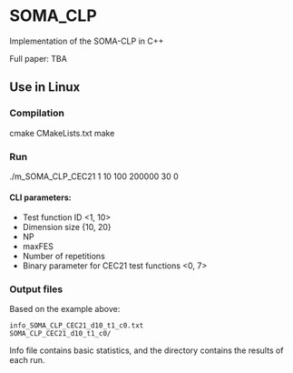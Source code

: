 # SOMA_CLP
Implementation of the SOMA-CLP in C++

Full paper: TBA

## Use in Linux
### Compilation
cmake CMakeLists.txt
make

### Run
./m_SOMA_CLP_CEC21 1 10 100 200000 30 0
#### CLI parameters:
* Test function ID <1, 10>
* Dimension size {10, 20}
* NP
* maxFES
* Number of repetitions
* Binary parameter for CEC21 test functions <0, 7>

### Output files
Based on the example above:

    info_SOMA_CLP_CEC21_d10_t1_c0.txt
    SOMA_CLP_CEC21_d10_t1_c0/

Info file contains basic statistics, and the directory contains the results of each run.
